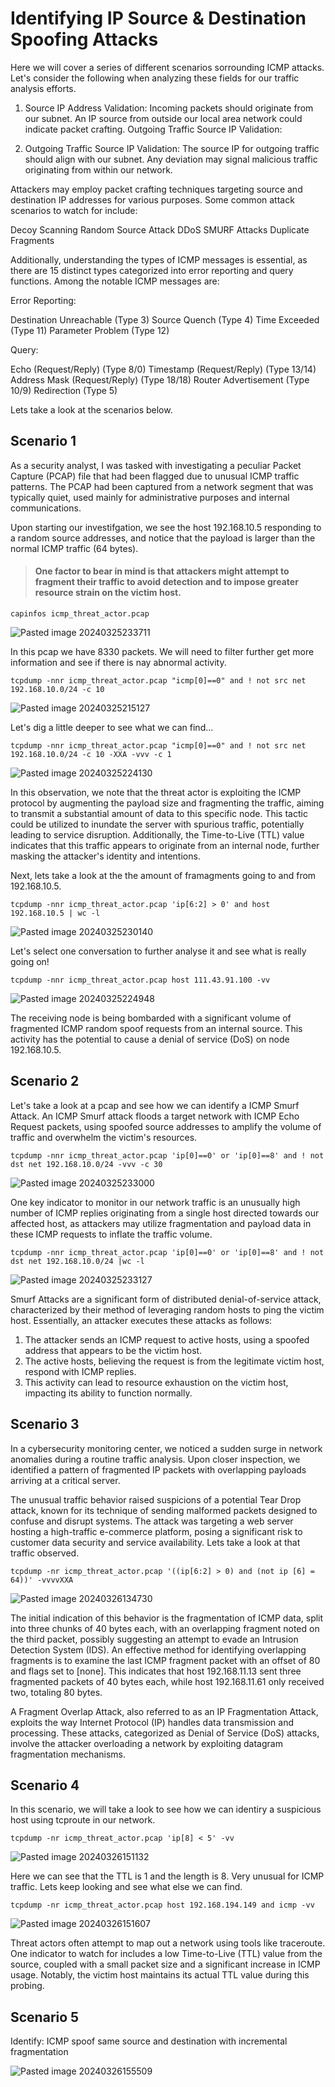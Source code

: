 # Identifying IP Source & Destination Spoofing Attacks

Here we will cover a series of different scenarios sorrounding ICMP attacks. Let's consider the following when analyzing these fields for our traffic analysis efforts.

1. Source IP Address Validation: Incoming packets should originate from our subnet. An IP source from outside our local area network could indicate packet crafting.
Outgoing Traffic Source IP Validation:

2. Outgoing Traffic Source IP Validation: The source IP for outgoing traffic should align with our subnet. Any deviation may signal malicious traffic originating from within our network.

Attackers may employ packet crafting techniques targeting source and destination IP addresses for various purposes. Some common attack scenarios to watch for include: 

Decoy Scanning
Random Source Attack DDoS 
SMURF Attacks
Duplicate Fragments

Additionally, understanding the types of ICMP messages is essential, as there are 15 distinct types categorized into error reporting and query functions. Among the notable ICMP messages are:

Error Reporting:

Destination Unreachable (Type 3) 
Source Quench (Type 4)
Time Exceeded (Type 11)
Parameter Problem (Type 12)

Query:

Echo (Request/Reply) (Type 8/0)
Timestamp (Request/Reply) (Type 13/14)
Address Mask (Request/Reply) (Type 18/18)
Router Advertisement (Type 10/9)
Redirection (Type 5)

Lets take a look at the scenarios below. 

## Scenario 1

As a security analyst, I was tasked with investigating a peculiar Packet Capture (PCAP) file that had been flagged due to unusual ICMP traffic patterns. The PCAP had been captured from a network segment that was typically quiet, used mainly for administrative purposes and internal communications.

Upon starting our investifgation, we see the host 192.168.10.5 responding to a random source addresses, and notice that the payload is larger than the normal ICMP traffic (64 bytes). 

>#### One factor to bear in mind is that attackers might attempt to fragment their traffic to avoid detection and to impose greater resource strain on the victim host. 

```
capinfos icmp_threat_actor.pcap
```
![Pasted image 20240325233711](https://github.com/lm3nitro/Projects/assets/55665256/f74024b1-c25b-4779-b500-6b5f929b5332)

In this pcap we have 8330 packets. We will need to filter further get more information and see if there is nay abnormal activity.

```
tcpdump -nnr icmp_threat_actor.pcap "icmp[0]==0" and ! not src net 192.168.10.0/24 -c 10
```

![Pasted image 20240325215127](https://github.com/lm3nitro/Projects/assets/55665256/2a1a793e-7a85-4578-b9b4-e0d8ca9c7dd1)

Let's dig a little deeper to see what we can find...
```
tcpdump -nnr icmp_threat_actor.pcap "icmp[0]==0" and ! not src net 192.168.10.0/24 -c 10 -XXA -vvv -c 1
```
![Pasted image 20240325224130](https://github.com/lm3nitro/Projects/assets/55665256/b6036d71-520f-4cc4-a977-716d985c61cb)

In this observation, we note that the threat actor is exploiting the ICMP protocol by augmenting the payload size and fragmenting the traffic, aiming to transmit a substantial amount of data to this specific node. This tactic could be utilized to inundate the server with spurious traffic, potentially leading to service disruption. Additionally, the Time-to-Live (TTL) value indicates that this traffic appears to originate from an internal node, further masking the attacker's identity and intentions.

Next, lets take a look at the the amount of framagments going to and from 192.168.10.5.
```
tcpdump -nnr icmp_threat_actor.pcap 'ip[6:2] > 0' and host 192.168.10.5 | wc -l
```

![Pasted image 20240325230140](https://github.com/lm3nitro/Projects/assets/55665256/2a53c996-5fa4-448f-b89b-c21b2cb9e8a5)

Let's select one conversation to further analyse it and see what is really going on! 
```
tcpdump -nnr icmp_threat_actor.pcap host 111.43.91.100 -vv
```

![Pasted image 20240325224948](https://github.com/lm3nitro/Projects/assets/55665256/21865b21-ddea-4b62-8927-f3d32e126100)

The receiving node is being bombarded with a significant volume of fragmented ICMP random spoof requests from an internal source. This activity has the potential to cause a denial of service (DoS) on node 192.168.10.5.

## Scenario 2

Let's take a look at a pcap and see how we can identify a ICMP Smurf Attack. An ICMP Smurf attack floods a target network with ICMP Echo Request packets, using spoofed source addresses to amplify the volume of traffic and overwhelm the victim's resources.
```
tcpdump -nnr icmp_threat_actor.pcap 'ip[0]==0' or 'ip[0]==8' and ! not dst net 192.168.10.0/24 -vvv -c 30
```
![Pasted image 20240325233000](https://github.com/lm3nitro/Projects/assets/55665256/57e3dd74-2036-4885-a751-6671d0e5a669)

One key indicator to monitor in our network traffic is an unusually high number of ICMP replies originating from a single host directed towards our affected host, as attackers may utilize fragmentation and payload data in these ICMP requests to inflate the traffic volume.
```
tcpdump -nnr icmp_threat_actor.pcap 'ip[0]==0' or 'ip[0]==8' and ! not dst net 192.168.10.0/24 |wc -l
```

![Pasted image 20240325233127](https://github.com/lm3nitro/Projects/assets/55665256/a9623975-6891-495c-80e2-86931112cc38)

Smurf Attacks are a significant form of distributed denial-of-service attack, characterized by their method of leveraging random hosts to ping the victim host. Essentially, an attacker executes these attacks as follows:

1. The attacker sends an ICMP request to active hosts, using a spoofed address that appears to be the victim host.
2. The active hosts, believing the request is from the legitimate victim host, respond with ICMP replies.
3. This activity can lead to resource exhaustion on the victim host, impacting its ability to function normally.

## Scenario 3

In a cybersecurity monitoring center, we noticed a sudden surge in network anomalies during a routine traffic analysis. Upon closer inspection, we identified a pattern of fragmented IP packets with overlapping payloads arriving at a critical server.

The unusual traffic behavior raised suspicions of a potential Tear Drop attack, known for its technique of sending malformed packets designed to confuse and disrupt systems. The attack was targeting a web server hosting a high-traffic e-commerce platform, posing a significant risk to customer data security and service availability. Lets take a look at that traffic observed. 

```
tcpdump -nr icmp_threat_actor.pcap '((ip[6:2] > 0) and (not ip [6] = 64))' -vvvvXXA
```

![Pasted image 20240326134730](https://github.com/lm3nitro/Projects/assets/55665256/6744eff6-3ab6-4a42-bc39-259cd6a5a86b)

The initial indication of this behavior is the fragmentation of ICMP data, split into three chunks of 40 bytes each, with an overlapping fragment noted on the third packet, possibly suggesting an attempt to evade an Intrusion Detection System (IDS). An effective method for identifying overlapping fragments is to examine the last ICMP fragment packet with an offset of 80 and flags set to [none]. This indicates that host 192.168.11.13 sent three fragmented packets of 40 bytes each, while host 192.168.11.61 only received two, totaling 80 bytes.

A Fragment Overlap Attack, also referred to as an IP Fragmentation Attack, exploits the way Internet Protocol (IP) handles data transmission and processing. These attacks, categorized as Denial of Service (DoS) attacks, involve the attacker overloading a network by exploiting datagram fragmentation mechanisms.
 

## Scenario 4

In this scenario, we will take a look to see how we can identiry a suspicious host using tcproute in our network.

```
tcpdump -nr icmp_threat_actor.pcap 'ip[8] < 5' -vv
```
![Pasted image 20240326151132](https://github.com/lm3nitro/Projects/assets/55665256/2f5bb032-63fb-41d4-b800-38a5f9e4ec0c)

Here we can see that the TTL is 1 and the length is 8. Very unusual for ICMP traffic. Lets keep looking and see what else we can find. 

```
tcpdump -nr icmp_threat_actor.pcap host 192.168.194.149 and icmp -vv
```

![Pasted image 20240326151607](https://github.com/lm3nitro/Projects/assets/55665256/6ec1ea9b-efd1-414e-b241-52ed9bb85332)

Threat actors often attempt to map out a network using tools like traceroute. One indicator to watch for includes a low Time-to-Live (TTL) value from the source, coupled with a small packet size and a significant increase in ICMP usage. Notably, the victim host maintains its actual TTL value during this probing.

## Scenario 5

Identify: 
ICMP  spoof  same source and destination with incremental fragmentation

![Pasted image 20240326155509](https://github.com/lm3nitro/Projects/assets/55665256/b1912aaf-1906-4f18-8ab0-4d4a6ec36e75)

